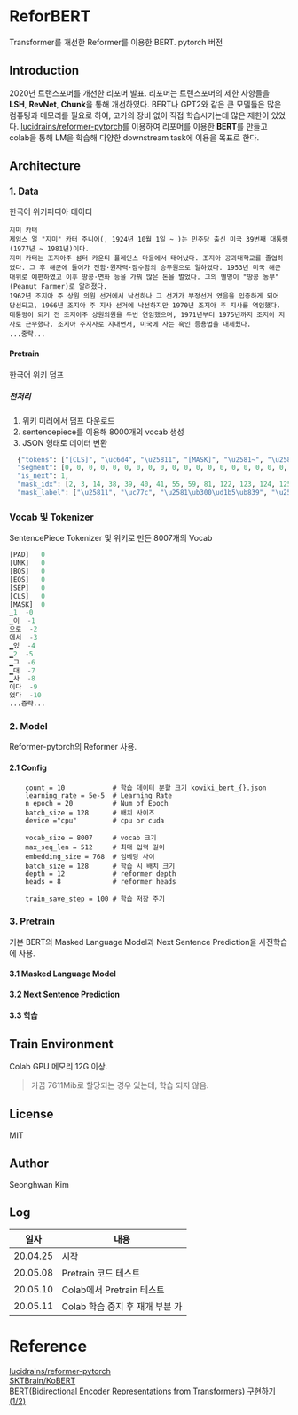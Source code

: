 # ReforBERT
Transformer를 개선한 Reformer를 이용한 BERT. pytorch 버전

##  Introduction
2020년 트랜스포머를 개선한 리포머 발표. 
리포머는 트랜스포머의 제한 사항들을 **LSH**, **RevNet**, **Chunk**을 통해 개선하였다. 
BERT나 GPT2와 같은 큰 모델들은 많은 컴퓨팅과 메모리를 필요로 하여, 고가의 장비 없이 직접 학습시키는데 많은 제한이 있었다.
[lucidrains/reformer-pytorch](https://github.com/lucidrains/reformer-pytorch)를 이용하여 
리포머를 이용한 **BERT**를 만들고 colab을 통해 LM을 학습해 다양한 downstream task에 이용을 목표로 한다.  
  
## Architecture
### 1. Data
한국어 위키피디아 데이터
```
지미 카터
제임스 얼 "지미" 카터 주니어(, 1924년 10월 1일 ~ )는 민주당 출신 미국 39번째 대통령 (1977년 ~ 1981년)이다.
지미 카터는 조지아주 섬터 카운티 플레인스 마을에서 태어났다. 조지아 공과대학교를 졸업하였다. 그 후 해군에 들어가 전함·원자력·잠수함의 승무원으로 일하였다. 1953년 미국 해군 대위로 예편하였고 이후 땅콩·면화 등을 가꿔 많은 돈을 벌었다. 그의 별명이 "땅콩 농부" (Peanut Farmer)로 알려졌다.
1962년 조지아 주 상원 의원 선거에서 낙선하나 그 선거가 부정선거 였음을 입증하게 되어 당선되고, 1966년 조지아 주 지사 선거에 낙선하지만 1970년 조지아 주 지사를 역임했다. 대통령이 되기 전 조지아주 상원의원을 두번 연임했으며, 1971년부터 1975년까지 조지아 지사로 근무했다. 조지아 주지사로 지내면서, 미국에 사는 흑인 등용법을 내세웠다.
...중략...
```
#### Pretrain
한국어 위키 덤프
##### 전처리
  1. 위키 미러에서 덤프 다운로드
  2. sentencepiece를 이용해 8000개의 vocab 생성
  3. JSON 형태로 데이터 변환 
  ```python
    {"tokens": ["[CLS]", "\uc6d4", "\u25811", "[MASK]", "\u2581~", "\u2581)", "\ub294", "\u2581\ubbfc\uc8fc", "\ub2f9", "\u2581\ucd9c\uc2e0", "\u2581\ubbf8\uad6d", "\u25813", "9", "\ubc88\uc9f8", "[MASK]", "\u2581(19", "7", "7", "\ub144", "\u2581~", "\u25811981", "\ub144", ")", "\uc774\ub2e4", ".", "\u2581\uc9c0", "\ubbf8", "\u2581\uce74", "\ud130", "\ub294", "\u2581\uc870\uc9c0", "\uc544", "\uc8fc", "\u2581\uc12c", "\ud130", "\u2581\uce74", "\uc6b4", "\ud2f0", "[MASK]", "[MASK]", "\uce69", "[MASK]", "\u2581\ub9c8\uc744", "\uc5d0\uc11c", "\u2581\ud0dc\uc5b4\ub0ac\ub2e4", ".", "\u2581\uc870\uc9c0", "\uc544", "\u2581\uacf5", "\uacfc", "\ub300\ud559\uad50", "\ub97c", "\u2581\uc878\uc5c5", "\ud558\uc600\ub2e4", ".", "\u2581\uadf8", "\u2581\ud6c4", "\u2581\ud574", "\uad70\uc5d0", "\u2581\uad00", "\u2581\uc804", "\ud568", "\u00b7", "\uc6d0", "\uc790", "\ub825", "\u00b7", "\uc7a0", "\uc218", "\ud568", "\uc758", "\u2581\uc2b9", "\ubb34", "\uc6d0\uc73c\ub85c", "\u2581\uc77c", "\ud558\uc600\ub2e4", ".", "\u2581195", "3", "\ub144", "\u2581\ubbf8\uad6d", "\u25811930", "\u2581\ub300", "\uc704\ub85c", "\u2581\uc608", "\ud3b8", "\ud558\uc600\uace0", "\u2581\uc774\ud6c4", "\u2581\ub545", "\ucf69", "\u00b7", "\uba74", "\ud654", "\u2581\ub4f1\uc744", "\u2581\uac00", "\uafd4", "\u2581\ub9ce\uc740", "\u2581\ub3c8", "\uc744", "\u2581\ubc8c", "\uc5c8\ub2e4", ".", "\u2581\uadf8\uc758", "\u2581\ubcc4", "\uba85\uc774", "\u2581\"", "\ub545", "\ucf69", "\u2581\ub18d", "\ubd80", "\"", "\u2581(", "P", "e", "an", "ut", "\u2581F", "ar", "m", "er", ")", "\ub85c", "[MASK]", "\uc84c\ub2e4", "[MASK]", "[MASK]", "[MASK]", "[MASK]", "\u2581\uc870\uc9c0", "[MASK]", "\u2581\uc8fc", "\u2581\uc0c1", "\uc6d0", "\u2581\uc758\uc6d0", "\u2581\uc120\uac70", "\uc5d0\uc11c", "[MASK]", "[MASK]", "\ud558\ub098", "\u2581\uadf8", "[MASK]", "[MASK]", "\u2581\ubd80\uc815", "\uc120\uac70", "[MASK]", "[MASK]", "[MASK]", "\u2581\uc785", "\uc99d", "\ud558\uac8c", "\u2581\ub418\uc5b4", "\u2581\ub2f9\uc120", "\ub418\uace0", ",", "\u2581196", "6", "\ub144", "\u2581\uc870\uc9c0", "\uc544", "\u2581\uc8fc", "\u2581\uc9c0", "\uc0ac", "\u2581\uc120\uac70", "\uc5d0", "\u2581\ub099", "\uc120", "\ud558\uc9c0\ub9cc", "\u25811970", "\ub144", "\u2581\uc870\uc9c0", "\uc544", "\u2581\uc8fc", "\u2581\uc9c0", "\uc0ac\ub97c", "\u2581\uc5ed\uc784", "\ud588\ub2e4", ".", "\u2581\ub300\ud1b5\ub839", "\uc774", "\u2581\ub418", "\uae30", "\u2581\uc804", "[MASK]", "[MASK]", "[MASK]", "\u2581\uc0c1", "\uc6d0\uc758", "\uc6d0\uc744", "\u2581\ub450", "\ubc88", "\u2581\uc5f0", "\uc784", "\ud588\uc73c\uba70", ",", "[MASK]", "[MASK]", "\u25811975", "\ub144\uae4c\uc9c0", "\u2581\uc870\uc9c0", "\uc544", "\u2581\uc9c0", "\uc0ac\ub85c", "\u2581\uadfc\ubb34", "\ud588\ub2e4", ".", "\u2581\uc870\uc9c0", "\uc544", "\u2581\uc8fc", "\uc9c0", "\uc0ac\ub85c", "\u2581\uc9c0", "\ub0b4", "\uba74\uc11c", ",", "\u2581\ubbf8\uad6d", "\uc5d0", "\u2581\uc0ac\ub294", "\u2581\ud751", "\uc778", "[MASK]", "[MASK]", "[MASK]", "\u2581\ub0b4", "\uc138", "\uc6e0\ub2e4", ".", "[SEP]", "\u25811976", "\ub144", "[MASK]", "\u2581\uc120\uac70", "\uc5d0", "\u2581\ubbfc\uc8fc", "\ub2f9", "\u2581\ud6c4\ubcf4", "\ub85c", "\u2581\ucd9c", "\ub9c8", "\ud558\uc5ec", "\u2581\ub3c4", "\ub355", "\uc8fc\uc758", "\u2581\uc815\ucc45", "\uc73c\ub85c", "\u2581\ub0b4", "\uc138", "\uc6cc", ",", "\u2581\ud3ec", "\ub4dc\ub97c", "[MASK]", "[MASK]", "\u2581\ub2f9\uc120", "\ub418\uc5c8\ub2e4", ".", "[SEP]"], 
    "segment": [0, 0, 0, 0, 0, 0, 0, 0, 0, 0, 0, 0, 0, 0, 0, 0, 0, 0, 0, 0, 0, 0, 0, 0, 0, 0, 0, 0, 0, 0, 0, 0, 0, 0, 0, 0, 0, 0, 0, 0, 0, 0, 0, 0, 0, 0, 0, 0, 0, 0, 0, 0, 0, 0, 0, 0, 0, 0, 0, 0, 0, 0, 0, 0, 0, 0, 0, 0, 0, 0, 0, 0, 0, 0, 0, 0, 0, 0, 0, 0, 0, 0, 0, 0, 0, 0, 0, 0, 0, 0, 0, 0, 0, 0, 0, 0, 0, 0, 0, 0, 0, 0, 0, 0, 0, 0, 0, 0, 0, 0, 0, 0, 0, 0, 0, 0, 0, 0, 0, 0, 0, 0, 0, 0, 0, 0, 0, 0, 0, 0, 0, 0, 0, 0, 0, 0, 0, 0, 0, 0, 0, 0, 0, 0, 0, 0, 0, 0, 0, 0, 0, 0, 0, 0, 0, 0, 0, 0, 0, 0, 0, 0, 0, 0, 0, 0, 0, 0, 0, 0, 0, 0, 0, 0, 0, 0, 0, 0, 0, 0, 0, 0, 0, 0, 0, 0, 0, 0, 0, 0, 0, 0, 0, 0, 0, 0, 0, 0, 0, 0, 0, 0, 0, 0, 0, 0, 0, 0, 0, 0, 0, 0, 0, 0, 0, 0, 0, 0, 0, 0, 0, 0, 0, 0, 0, 0, 0, 1, 1, 1, 1, 1, 1, 1, 1, 1, 1, 1, 1, 1, 1, 1, 1, 1, 1, 1, 1, 1, 1, 1, 1, 1, 1, 1, 1, 1], 
    "is_next": 1, 
    "mask_idx": [2, 3, 14, 38, 39, 40, 41, 55, 59, 81, 122, 123, 124, 125, 126, 127, 128, 129, 136, 137, 138, 140, 141, 144, 145, 146, 182, 183, 184, 194, 195, 219, 220, 221, 229, 250, 251], 
    "mask_label": ["\u25811", "\uc77c", "\u2581\ub300\ud1b5\ub839", "\u2581\ud50c", "\ub808", "\uc778", "\uc2a4", "\u2581\uadf8", "\u2581\ub4e4\uc5b4\uac00", "\u2581\ud574\uad70", "\u2581\uc54c\ub824", "\uc84c\ub2e4", ".", "\u2581196", "2", "\ub144", "\u2581\uc870\uc9c0", "\uc544", "\u2581\ub099", "\uc120", "\ud558\ub098", "\u2581\uc120\uac70", "\uac00", "\u2581", "\uc600", "\uc74c\uc744", "\u2581\uc870\uc9c0", "\uc544", "\uc8fc", "\u25811971", "\ub144\ubd80\ud130", "\u2581\ub4f1", "\uc6a9", "\ubc95\uc744", "\u2581\ub300\ud1b5\ub839", "\u2581\ub204", "\ub974\uace0"]}
  ``` 
### Vocab 및 Tokenizer
SentencePiece Tokenizer 및 위키로 만든 8007개의 Vocab
```python
[PAD]	0
[UNK]	0
[BOS]	0
[EOS]	0
[SEP]	0
[CLS]	0
[MASK]	0
▁1	-0
▁이	-1
으로	-2
에서	-3
▁있	-4
▁2	-5
▁그	-6
▁대	-7
▁사	-8
이다	-9
었다	-10
...중략...
```
### 2. Model
Reformer-pytorch의 Reformer 사용.

#### 2.1 Config
```
    count = 10            # 학습 데이터 분할 크기 kowiki_bert_{}.json
    learning_rate = 5e-5  # Learning Rate
    n_epoch = 20          # Num of Epoch
    batch_size = 128      # 배치 사이즈
    device ="cpu"         # cpu or cuda

    vocab_size = 8007     # vocab 크기
    max_seq_len = 512     # 최대 입력 길이
    embedding_size = 768  # 임베딩 사이
    batch_size = 128      # 학습 시 배치 크기
    depth = 12            # reformer depth
    heads = 8             # reformer heads

    train_save_step = 100 # 학습 저장 주기
```


### 3. Pretrain
기본 BERT의 Masked Language Model과 Next Sentence Prediction을 사전학습에 사용.

#### 3.1 Masked Language Model

#### 3.2 Next Sentence Prediction

#### 3.3 학습

## Train Environment
Colab GPU 메모리 12G 이상.
> 가끔 7611Mib로 할당되는 경우 있는데, 학습 되지 않음.
 

##  License
MIT

##  Author
Seonghwan Kim 

## Log
| 일자 | 내용|
|---|---|
|20.04.25| 시작 |
|20.05.08| Pretrain 코드 테스트|
|20.05.10| Colab에서 Pretrain 테스트|
|20.05.11| Colab 학습 중지 후 재개 부분 가|



# Reference
[lucidrains/reformer-pytorch](https://github.com/lucidrains/reformer-pytorch)  
[SKTBrain/KoBERT](https://github.com/SKTBrain/KoBERT)  
[BERT(Bidirectional Encoder Representations from Transformers) 구현하기 (1/2)](https://paul-hyun.github.io/bert-01/)

